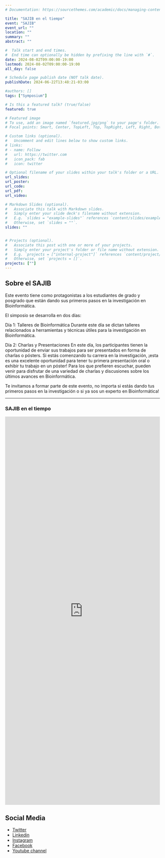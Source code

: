 ```yaml
---
# Documentation: https://sourcethemes.com/academic/docs/managing-content/

title: "SAJIB en el tiempo"
event: "SAJIB"
event_url: ""
location: ""
summary: ""
abstract: ""

#  Talk start and end times.
#  End time can optionally be hidden by prefixing the line with `#`.
date: 2024-08-02T09:00:00-19:00
lastmod: 2024-08-02T09:00:00-19:00
all_day: false

# Schedule page publish date (NOT talk date).
publishDate: 2024-06-22T13:48:21-03:00

#authors: []
tags: ["Symposium"]

# Is this a featured talk? (true/false)
featured: true

# Featured image
# To use, add an image named `featured.jpg/png` to your page's folder. 
# Focal points: Smart, Center, TopLeft, Top, TopRight, Left, Right, BottomLeft, Bottom, BottomRight.

# Custom links (optional).
#   Uncomment and edit lines below to show custom links.
# links:
# - name: Follow
#   url: https://twitter.com
#   icon_pack: fab
#   icon: twitter

# Optional filename of your slides within your talk's folder or a URL.
url_slides: 
url_poster: 
url_code:
url_pdf:
url_video:

# Markdown Slides (optional).
#   Associate this talk with Markdown slides.
#   Simply enter your slide deck's filename without extension.
#   E.g. `slides = "example-slides"` references `content/slides/example-slides.md`.
#   Otherwise, set `slides = ""`.
slides: ""


# Projects (optional).
#   Associate this post with one or more of your projects.
#   Simply enter your project's folder or file name without extension.
#   E.g. `projects = ["internal-project"]` references `content/project/deep-learning/index.md`.
#   Otherwise, set `projects = []`.
projects: [""]
---
```


## Sobre el SAJIB
Este evento tiene como protagonistas a los estudiantes de grado y posgrado que están dando sus primeros pasos en la investigación en Bioinformática.

El simposio se desarrolla en dos días:

Día 1: Talleres de Bioinformática
Durante este día se dictan talleres relacionados a herramientas y técnicas útiles para la investigación en Bioinformática.

Día 2: Charlas y Presentaciones
En este día, los participantes tienen la oportunidad de enviar sus trabajos para ser presentados en forma de charlas o pósters. Si estás comenzando tu carrera en la investigación, ¡esta es una excelente oportunidad para tener tu primera presentación oral o exhibir tu trabajo en un póster! Para los que prefieren escuchar, pueden venir para disfrutar de una variedad de charlas y discusiones sobre los últimos avances en Bioinformática. 

Te invitamos a formar parte de este evento, no importa si estás dando tus primeros pasos en la investigación o si ya sos un experto en Bioinformática!

---
### SAJIB en el tiempo
<div style="width: 100%;">
<div style="position: relative; padding-bottom: 250%; padding-top: 0; height: 0;"><iframe title="SAJIB en el tiempo" frameborder="0" width="800" height="2000" style="position: absolute; top: 0; left: 0; width: 100%; height: 100%;" src="https://view.genial.ly/6634149fa814b20014a76809" type="text/html" allowscriptaccess="always" allowfullscreen="true" scrolling="yes" allownetworking="all"></iframe> 
</div> 
</div>

## Social Media
- [Twitter](https://twitter.com/rsgargentina)
- [Linkedin](https://www.linkedin.com/in/iscb-sc-rsgargentina-053599214/)
- [Instagram](https://www.instagram.com/rsg_arg/)
- [Facebook](https://www.facebook.com/RSGArgentina/)
- [Youtube channel](https://www.youtube.com/channel/UCVQA_t8dR5xownEu5NI9S0w/featured)